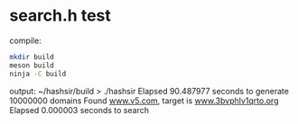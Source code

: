 # search.h test

compile:
```sh
mkdir build
meson build
ninja -C build
```

output:
~/hashsir/build > ./hashsir
Elapsed 90.487977 seconds to generate 10000000 domains
Found www.v5.com, target is www.3bvphlv1qrto.org
Elapsed 0.000003 seconds to search

